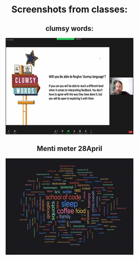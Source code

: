 <div align='center'>

<h1>Screenshots from classes:</h1>

<h2>clumsy words:</h2>
<img width=400 height=300 src='https://github.com/Lucy-de-Rojas/school-of-code-SCREENSHOTS/blob/main/DAY4/clumsyWords.jpg'/>


<h2>Menti meter 28April</h2>
<img width=400 height=300 src='https://github.com/Lucy-de-Rojas/school-of-code-SCREENSHOTS/blob/main/DAY4/28April.jpg'/>

</div>